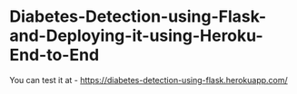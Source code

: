 # Diabetes-Detection-using-Flask-and-Deploying-it-using-Heroku-End-to-End

You can test it at - https://diabetes-detection-using-flask.herokuapp.com/
